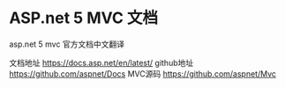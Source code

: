 # ASP.net 5 MVC 文档
asp.net 5 mvc 官方文档中文翻译

文档地址 https://docs.asp.net/en/latest/
github地址 https://github.com/aspnet/Docs
MVC源码 https://github.com/aspnet/Mvc
